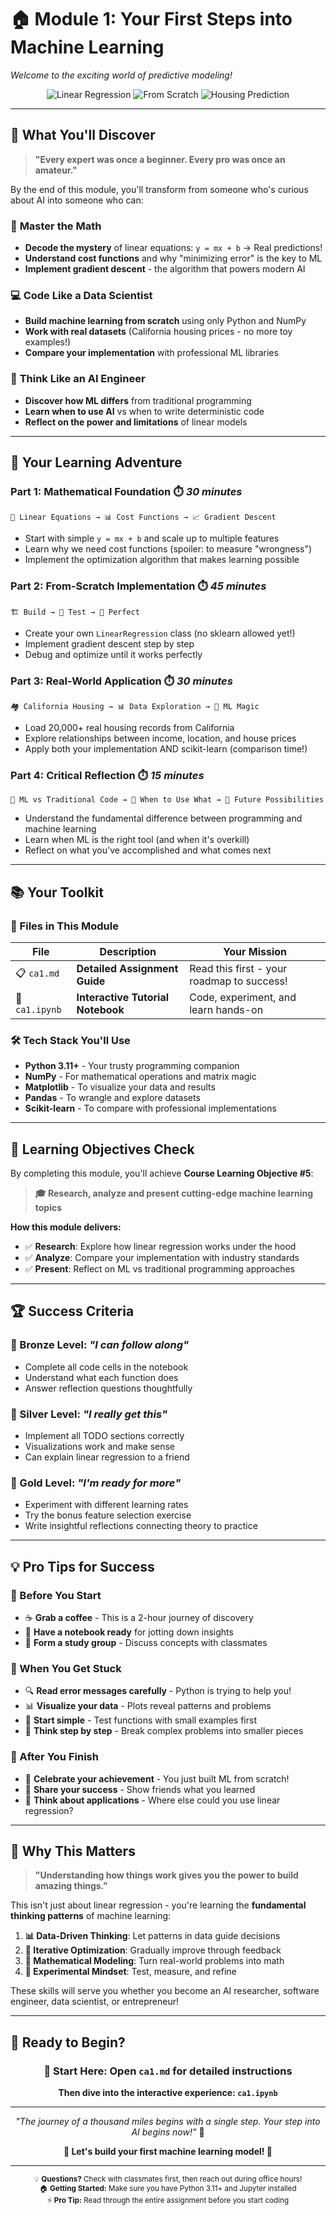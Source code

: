 # 🏠 Module 1: Your First Steps into Machine Learning
*Welcome to the exciting world of predictive modeling!*

<div align="center">

![Linear Regression](https://img.shields.io/badge/Linear%20Regression-FF6B6B?style=for-the-badge&logo=chartdotjs&logoColor=white)
![From Scratch](https://img.shields.io/badge/From%20Scratch-4ECDC4?style=for-the-badge&logo=python&logoColor=white)
![Housing Prediction](https://img.shields.io/badge/Housing%20Prediction-45B7D1?style=for-the-badge&logo=home&logoColor=white)

</div>

---

## 🎯 **What You'll Discover**

> **"Every expert was once a beginner. Every pro was once an amateur."**

By the end of this module, you'll transform from someone who's curious about AI into someone who can:

### 🧮 **Master the Math**
- **Decode the mystery** of linear equations: `y = mx + b` → Real predictions!
- **Understand cost functions** and why "minimizing error" is the key to ML
- **Implement gradient descent** - the algorithm that powers modern AI

### 💻 **Code Like a Data Scientist**
- **Build machine learning from scratch** using only Python and NumPy
- **Work with real datasets** (California housing prices - no more toy examples!)
- **Compare your implementation** with professional ML libraries

### 🤔 **Think Like an AI Engineer**
- **Discover how ML differs** from traditional programming
- **Learn when to use AI** vs when to write deterministic code
- **Reflect on the power and limitations** of linear models

---

## 🚀 **Your Learning Adventure**

### **Part 1: Mathematical Foundation** ⏱️ *30 minutes*
```
🔢 Linear Equations → 📊 Cost Functions → 📈 Gradient Descent
```
- Start with simple `y = mx + b` and scale up to multiple features
- Learn why we need cost functions (spoiler: to measure "wrongness")
- Implement the optimization algorithm that makes learning possible

### **Part 2: From-Scratch Implementation** ⏱️ *45 minutes*
```
🏗️ Build → 🔧 Test → 🎯 Perfect
```
- Create your own `LinearRegression` class (no sklearn allowed yet!)
- Implement gradient descent step by step
- Debug and optimize until it works perfectly

### **Part 3: Real-World Application** ⏱️ *30 minutes*
```
🏘️ California Housing → 📊 Data Exploration → 🤖 ML Magic
```
- Load 20,000+ real housing records from California
- Explore relationships between income, location, and house prices
- Apply both your implementation AND scikit-learn (comparison time!)

### **Part 4: Critical Reflection** ⏱️ *15 minutes*
```
🤖 ML vs Traditional Code → 💭 When to Use What → 🔮 Future Possibilities
```
- Understand the fundamental difference between programming and machine learning
- Learn when ML is the right tool (and when it's overkill)
- Reflect on what you've accomplished and what comes next

---

## 📚 **Your Toolkit**

### **📁 Files in This Module**
| File | Description | Your Mission |
|------|-------------|-------------|
| 📋 `ca1.md` | **Detailed Assignment Guide** | Read this first - your roadmap to success! |
| 📓 `ca1.ipynb` | **Interactive Tutorial Notebook** | Code, experiment, and learn hands-on |

### **🛠️ Tech Stack You'll Use**
- **Python 3.11+** - Your trusty programming companion
- **NumPy** - For mathematical operations and matrix magic
- **Matplotlib** - To visualize your data and results
- **Pandas** - To wrangle and explore datasets
- **Scikit-learn** - To compare with professional implementations

---

## 🎯 **Learning Objectives Check**

By completing this module, you'll achieve **Course Learning Objective #5**:

> **🎓 Research, analyze and present cutting-edge machine learning topics**

**How this module delivers:**
- ✅ **Research**: Explore how linear regression works under the hood
- ✅ **Analyze**: Compare your implementation with industry standards
- ✅ **Present**: Reflect on ML vs traditional programming approaches

---

## 🏆 **Success Criteria**

### **🥉 Bronze Level**: *"I can follow along"*
- Complete all code cells in the notebook
- Understand what each function does
- Answer reflection questions thoughtfully

### **🥈 Silver Level**: *"I really get this"*
- Implement all TODO sections correctly
- Visualizations work and make sense
- Can explain linear regression to a friend

### **🥇 Gold Level**: *"I'm ready for more"*
- Experiment with different learning rates
- Try the bonus feature selection exercise
- Write insightful reflections connecting theory to practice

---

## 💡 **Pro Tips for Success**

### **🎯 Before You Start**
- ☕ **Grab a coffee** - This is a 2-hour journey of discovery
- 📝 **Have a notebook ready** for jotting down insights
- 🤝 **Form a study group** - Discuss concepts with classmates

### **🚨 When You Get Stuck**
- 🔍 **Read error messages carefully** - Python is trying to help you!
- 📊 **Visualize your data** - Plots reveal patterns and problems
- 🔄 **Start simple** - Test functions with small examples first
- 💭 **Think step by step** - Break complex problems into smaller pieces

### **🎉 After You Finish**
- 🌟 **Celebrate your achievement** - You just built ML from scratch!
- 📱 **Share your success** - Show friends what you learned
- 🔮 **Think about applications** - Where else could you use linear regression?

---

## 🌟 **Why This Matters**

> **"Understanding how things work gives you the power to build amazing things."**

This isn't just about linear regression - you're learning the **fundamental thinking patterns** of machine learning:

1. **📊 Data-Driven Thinking**: Let patterns in data guide decisions
2. **🔄 Iterative Optimization**: Gradually improve through feedback
3. **📏 Mathematical Modeling**: Turn real-world problems into math
4. **🔬 Experimental Mindset**: Test, measure, and refine

These skills will serve you whether you become an AI researcher, software engineer, data scientist, or entrepreneur!

---

## 🚀 **Ready to Begin?**

<div align="center">

### **🎯 Start Here: Open `ca1.md` for detailed instructions**

**Then dive into the interactive experience: `ca1.ipynb`**

---

*"The journey of a thousand miles begins with a single step. Your step into AI begins now!"* 🌟

**🎉 Let's build your first machine learning model! 🎉**

</div>

---

<div align="center">
<sub>
💡 <strong>Questions?</strong> Check with classmates first, then reach out during office hours!<br/>
🏠 <strong>Getting Started:</strong> Make sure you have Python 3.11+ and Jupyter installed<br/>
⚡ <strong>Pro Tip:</strong> Read through the entire assignment before you start coding
</sub>
</div>